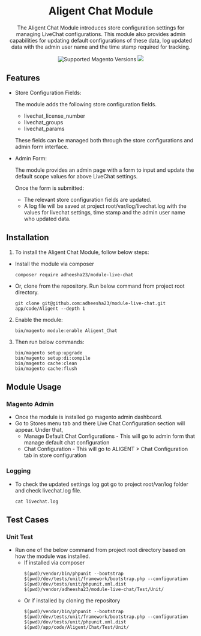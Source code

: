 
<h1 align="center">Aligent Chat Module</h1> 

<div align="center">
  <p>The Aligent Chat Module introduces store configuration settings for managing LiveChat configurations. This module also provides admin capabilities for updating default configurations of these data, log updated data with the admin user name and the time stamp required for tracking.
</p>
  <img src="https://img.shields.io/badge/magento-2-brightgreen.svg?logo=magento&longCache=true&style=flat-square" alt="Supported Magento Versions" />
  <a href="https://opensource.org/licenses/MIT" target="_blank"><img src="https://img.shields.io/badge/license-MIT-blue.svg" /></a>
</div>

## Features
- Store Configuration Fields:

    The module adds the following store configuration fields.

   - livechat_license_number
   - livechat_groups
   - livechat_params

    These fields can be managed both through the store configurations and admin form interface.

- Admin Form:

    The module provides an admin page with a form to input and update the default scope values for above LiveChat settings.

    Once the form is submitted:

  - The relevant store configuration fields are updated.
  - A log file will be saved at project root/var/log/livechat.log with the values for livechat settings, time stamp and the admin user name who updated data.


## Installation

1. To install the Aligent Chat Module, follow below steps:
  - Install the module via composer
    ```
    composer require adheesha23/module-live-chat
    ```
  - Or, clone from the repository. Run below command from project root directory.   
    ```
    git clone git@github.com:adheesha23/module-live-chat.git app/code/Aligent --depth 1
    ```
2. Enable the module:
    ```
    bin/magento module:enable Aligent_Chat
    ```
3. Then run below commands:
    ```
    bin/magento setup:upgrade
    bin/magento setup:di:compile
    bin/magento cache:clean
    bin/magento cache:flush
   ```
## Module Usage

### Magento Admin
- Once the module is installed go magento admin dashboard.
- Go to Stores menu tab and there Live Chat Configuration section will appear. Under that,
  - Manage Default Chat Configurations - This will go to admin form that manage default chat configuration
  - Chat Configuration - This will go to ALIGENT > Chat Configuration tab in store configuration
### Logging
- To check the updated settings log got go to project root/var/log folder and check livechat.log file.
    ```
    cat livechat.log 
    ```

## Test Cases
### Unit Test
- Run one of the below command from project root directory based on how the module was installed.
  - If installed via composer
    ```
    $(pwd)/vendor/bin/phpunit --bootstrap $(pwd)/dev/tests/unit/framework/bootstrap.php --configuration $(pwd)/dev/tests/unit/phpunit.xml.dist $(pwd)/vendor/adheesha23/module-live-chat/Test/Unit/    
    ```
  - Or if installed by cloning the repository
    ```
    $(pwd)/vendor/bin/phpunit --bootstrap $(pwd)/dev/tests/unit/framework/bootstrap.php --configuration $(pwd)/dev/tests/unit/phpunit.xml.dist $(pwd)/app/code/Aligent/Chat/Test/Unit/    
    ```



